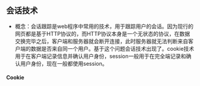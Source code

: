## 会话技术

* 概念：会话跟踪是web程序中常用的技术，用于跟踪用户的会话。因为现行的网页都是基于HTTP协议的，而HTTP协议本身是一个无状态的协议，在数据交换完毕之后，客户端和服务器就会断开连接，此时服务器就无法判断来自客户端的数据是否来自同一个用户。基于这个问题会话技术出现了。cookie技术用于在客户端记录信息并确认用户身份，session一般用于在完全端记录和确认用户身份，现在一般都使用session。

#### Cookie


